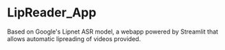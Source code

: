 # LipReader_App
Based on Google's Lipnet  ASR model, a webapp powered by Streamlit that allows automatic lipreading of videos provided. 
